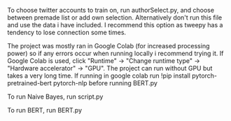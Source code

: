 To choose twitter accounts to train on, run authorSelect.py, and choose between premade list or add own selection. Alternatively don't run this file and use the data i have included. I recommend this option as tweepy has a tendency to lose connection some times. 

The project was mostly ran in Google Colab (for increased processing power) so if any errors occur when running locally i recommend trying it. If Google Colab is used, click "Runtime" -> "Change runtime type" -> "Hardware accelerator" -> "GPU". The project can run without GPU but takes a very long time. If running in google colab run !pip install pytorch-pretrained-bert pytorch-nlp before running BERT.py

To run Naive Bayes, run script.py

To run BERT, run BERT.py